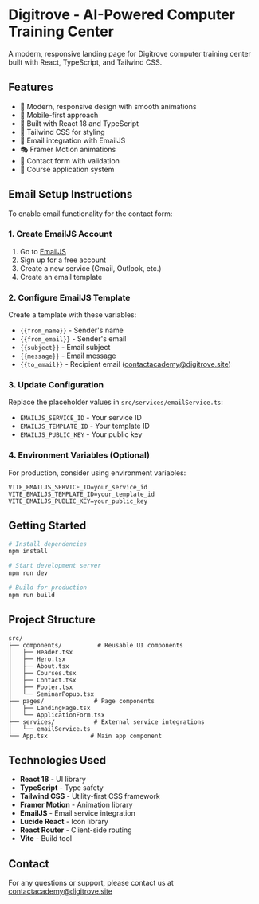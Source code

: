 # Digitrove - AI-Powered Computer Training Center

A modern, responsive landing page for Digitrove computer training center built with React, TypeScript, and Tailwind CSS.

## Features

- 🎨 Modern, responsive design with smooth animations
- 📱 Mobile-first approach
- 🚀 Built with React 18 and TypeScript
- 💨 Tailwind CSS for styling
- 📧 Email integration with EmailJS
- 🎭 Framer Motion animations
- 📝 Contact form with validation
- 🎯 Course application system

## Email Setup Instructions

To enable email functionality for the contact form:

### 1. Create EmailJS Account
1. Go to [EmailJS](https://www.emailjs.com/)
2. Sign up for a free account
3. Create a new service (Gmail, Outlook, etc.)
4. Create an email template

### 2. Configure EmailJS Template
Create a template with these variables:
- `{{from_name}}` - Sender's name
- `{{from_email}}` - Sender's email
- `{{subject}}` - Email subject
- `{{message}}` - Email message
- `{{to_email}}` - Recipient email (contactacademy@digitrove.site)

### 3. Update Configuration
Replace the placeholder values in `src/services/emailService.ts`:
- `EMAILJS_SERVICE_ID` - Your service ID
- `EMAILJS_TEMPLATE_ID` - Your template ID  
- `EMAILJS_PUBLIC_KEY` - Your public key

### 4. Environment Variables (Optional)
For production, consider using environment variables:

```env
VITE_EMAILJS_SERVICE_ID=your_service_id
VITE_EMAILJS_TEMPLATE_ID=your_template_id
VITE_EMAILJS_PUBLIC_KEY=your_public_key
```

## Getting Started

```bash
# Install dependencies
npm install

# Start development server
npm run dev

# Build for production
npm run build
```

## Project Structure

```
src/
├── components/          # Reusable UI components
│   ├── Header.tsx
│   ├── Hero.tsx
│   ├── About.tsx
│   ├── Courses.tsx
│   ├── Contact.tsx
│   ├── Footer.tsx
│   └── SeminarPopup.tsx
├── pages/              # Page components
│   ├── LandingPage.tsx
│   └── ApplicationForm.tsx
├── services/           # External service integrations
│   └── emailService.ts
└── App.tsx            # Main app component
```

## Technologies Used

- **React 18** - UI library
- **TypeScript** - Type safety
- **Tailwind CSS** - Utility-first CSS framework
- **Framer Motion** - Animation library
- **EmailJS** - Email service integration
- **Lucide React** - Icon library
- **React Router** - Client-side routing
- **Vite** - Build tool

## Contact

For any questions or support, please contact us at contactacademy@digitrove.site